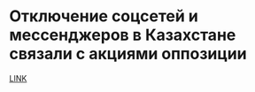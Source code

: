 # Отключение соцсетей и мессенджеров в Казахстане связали с акциями оппозиции



[LINK](https://varlamov.ru/1729108.html)